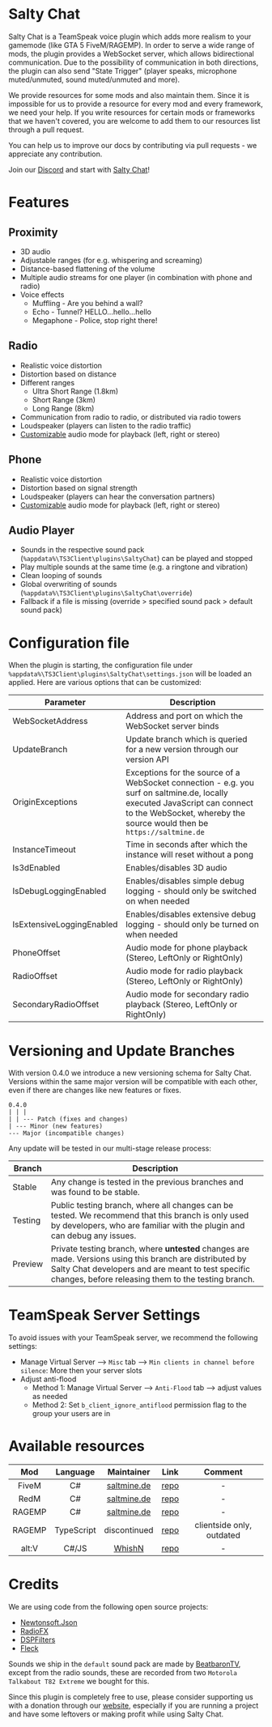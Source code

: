 # Salty Chat
Salty Chat is a TeamSpeak voice plugin which adds more realism to your gamemode (like GTA 5 FiveM/RAGEMP).
In order to serve a wide range of mods, the plugin provides a WebSocket server, which allows bidirectional communication.
Due to the possibility of communication in both directions, the plugin can also send "State Trigger" (player speaks, microphone muted/unmuted, sound muted/unmuted and more).

We provide resources for some mods and also maintain them.
Since it is impossible for us to provide a resource for every mod and every framework, we need your help.
If you write resources for certain mods or frameworks that we haven't covered, you are welcome to add them to our resources list through a pull request.

You can help us to improve our docs by contributing via pull requests - we appreciate any contribution.

Join our [Discord](https://discord.gg/MBCnqSf) and start with [Salty Chat](https://www.saltmine.de/)!

# Features
## Proximity
* 3D audio
* Adjustable ranges (for e.g. whispering and screaming)
* Distance-based flattening of the volume
* Multiple audio streams for one player (in combination with phone and radio)
* Voice effects
   * Muffling - Are you behind a wall?
   * Echo - Tunnel? HELLO...hello...hello
   * Megaphone - Police, stop right there!

## Radio
* Realistic voice distortion
* Distortion based on distance
* Different ranges
   * Ultra Short Range (1.8km)
   * Short Range (3km)
   * Long Range (8km)
* Communication from radio to radio, or distributed via radio towers
* Loudspeaker (players can listen to the radio traffic)
* [Customizable](/readme.md#configuration-file) audio mode for playback (left, right or stereo)

## Phone
* Realistic voice distortion
* Distortion based on signal strength
* Loudspeaker (players can hear the conversation partners)
* [Customizable](/readme.md#configuration-file) audio mode for playback (left, right or stereo)

## Audio Player
* Sounds in the respective sound pack (`%appdata%\TS3Client\plugins\SaltyChat`) can be played and stopped
* Play multiple sounds at the same time (e.g. a ringtone and vibration)
* Clean looping of sounds
* Global overwriting of sounds (`%appdata%\TS3Client\plugins\SaltyChat\override`)
* Fallback if a file is missing (override > specified sound pack > default sound pack)

# Configuration file
When the plugin is starting, the configuration file under `%appdata%\TS3Client\plugins\SaltyChat\settings.json` will be loaded an applied.
Here are various options that can be customized:

Parameter | Description
------------ | -------------
WebSocketAddress | Address and port on which the WebSocket server binds
UpdateBranch | Update branch which is queried for a new version through our version API
OriginExceptions | Exceptions for the source of a WebSocket connection - e.g. you surf on saltmine.de, locally executed JavaScript can connect to the WebSocket, whereby the source would then be `https://saltmine.de`
InstanceTimeout | Time in seconds after which the instance will reset without a pong
Is3dEnabled | Enables/disables 3D audio
IsDebugLoggingEnabled | Enables/disables simple debug logging - should only be switched on when needed
IsExtensiveLoggingEnabled | Enables/disables extensive debug logging - should only be turned on when needed
PhoneOffset | Audio mode for phone playback (Stereo, LeftOnly or RightOnly)
RadioOffset | Audio mode for radio playback (Stereo, LeftOnly or RightOnly)
SecondaryRadioOffset | Audio mode for secondary radio playback (Stereo, LeftOnly or RightOnly)

# Versioning and Update Branches
With version 0.4.0 we introduce a new versioning schema for Salty Chat.  
Versions within the same major version will be compatible with each other, even if there are changes like new features or fixes.

```
0.4.0
| | |
| | --- Patch (fixes and changes)
| --- Minor (new features)
--- Major (incompatible changes)
```

Any update will be tested in our multi-stage release process:

Branch | Description
------------ | -------------
Stable | Any change is tested in the previous branches and was found to be stable.
Testing | Public testing branch, where all changes can be tested. We recommend that this branch is only used by developers, who are familiar with the plugin and can debug any issues.
Preview | Private testing branch, where **untested** changes are made. Versions using this branch are distributed by Salty Chat developers and are meant to test specific changes, before releasing them to the testing branch.

# TeamSpeak Server Settings
To avoid issues with your TeamSpeak server, we recommend the following settings:
* Manage Virtual Server --> `Misc` tab --> `Min clients in channel before silence`: More then your server slots
* Adjust anti-flood
   * Method 1: Manage Virtual Server --> `Anti-Flood` tab --> adjust values as needed
   * Method 2: Set `b_client_ignore_antiflood` permission flag to the group your users are in

# Available resources
Mod | Language | Maintainer | Link | Comment |
|     :---:      |     :---:      |     :---:      |     :---:      |     :---:      |
FiveM | C# | [saltmine.de](https://github.com/saltminede) | [repo](https://github.com/saltminede/saltychat-fivem) | - |
RedM | C# | [saltmine.de](https://github.com/saltminede) | [repo](https://github.com/saltminede/saltychat-redm) | - |
RAGEMP | C# | [saltmine.de](https://github.com/saltminede) | [repo](https://github.com/saltminede/saltychat-ragemp) | - |
RAGEMP | TypeScript | discontinued | [repo](https://github.com/saltminede/saltychat-ragemp-js) | clientside only, outdated |
alt:V | C#/JS | [WhishN](https://github.com/WhishN) | [repo](https://github.com/WhishN/saltychat-altV) | - |

# Credits
We are using code from the following open source projects:
* [Newtonsoft.Json](https://github.com/JamesNK/Newtonsoft.Json)
* [RadioFX](https://github.com/thorwe/teamspeak-plugin-radiofx)
* [DSPFilters](https://github.com/vinniefalco/DSPFilters)
* [Fleck](https://github.com/statianzo/Fleck)

Sounds we ship in the `default` sound pack are made by [BeatbaronTV](https://twitter.com/BeatbaronTV), except from the radio sounds, these are recorded from two `Motorola Talkabout T82 Extreme` we bought for this.

Since this plugin is completely free to use, please consider supporting us with a donation through our [website](https://www.saltmine.de/), especially if you are running a project and have some leftovers or making profit while using Salty Chat.
